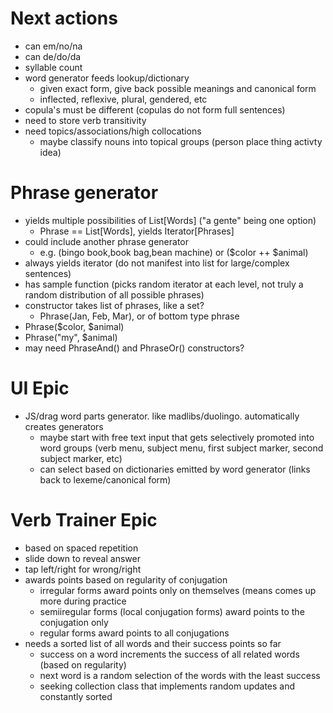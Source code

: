 # Next actions

* can em/no/na
* can de/do/da
* syllable count
* word generator feeds lookup/dictionary
  * given exact form, give back possible meanings and canonical form
  * inflected, reflexive, plural, gendered, etc
* copula's must be different (copulas do not form full sentences)
* need to store verb transitivity
* need topics/associations/high collocations
  * maybe classify nouns into topical groups (person place thing activty idea)

# Phrase generator
* yields multiple possibilities of List[Words] ("a gente" being one option)
  * Phrase == List[Words], yields Iterator[Phrases]
* could include another phrase generator
  * e.g. (bingo book,book bag,bean machine) or ($color ++ $animal)
* always yields iterator (do not manifest into list for large/complex sentences)
* has sample function (picks random iterator at each level, not truly a random distribution of all possible phrases)
* constructor takes list of phrases, like a set?
  * Phrase(Jan, Feb, Mar), or of bottom type phrase
* Phrase($color, $animal)
* Phrase("my", $animal)
* may need PhraseAnd() and PhraseOr() constructors?

# UI Epic

* JS/drag word parts generator. like madlibs/duolingo. automatically creates generators
  * maybe start with free text input that gets selectively promoted into word groups (verb menu, subject menu, first subject marker, second subject marker, etc)
  * can select based on dictionaries emitted by word generator (links back to lexeme/canonical form)

# Verb Trainer Epic

* based on spaced repetition
* slide down to reveal answer
* tap left/right for wrong/right
* awards points based on regularity of conjugation
  * irregular forms award points only on themselves (means comes up more during practice
  * semiiregular forms (local conjugation forms) award points to the conjugation only
  * regular forms award points to all conjugations
* needs a sorted list of all words and their success points so far
  * success on a word increments the success of all related words (based on regularity)
  * next word is a random selection of the words with the least success
  * seeking collection class that implements random updates and constantly sorted
